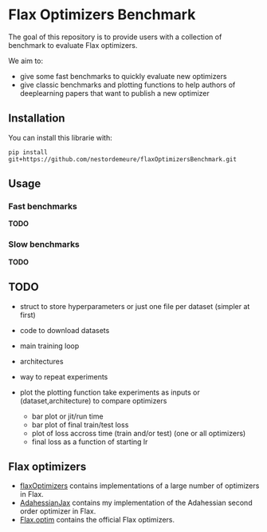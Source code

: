 # Flax Optimizers Benchmark

The goal of this repository is to provide users with a collection of benchmark to evaluate Flax optimizers.

We aim to:
- give some fast benchmarks to quickly evaluate new optimizers
- give classic benchmarks and plotting functions to help authors of deeplearning papers that want to publish a new optimizer

## Installation

You can install this librarie with:

```
pip install git+https://github.com/nestordemeure/flaxOptimizersBenchmark.git
```

## Usage

### Fast benchmarks

**TODO**

### Slow benchmarks

**TODO**

## TODO

- struct to store hyperparameters or just one file per dataset (simpler at first)
- code to download datasets
- main training loop
- architectures
- way to repeat experiments

- plot
  the plotting function take experiments as inputs or (dataset,architecture) to compare optimizers
  - bar plot or jit/run time
  - bar plot of final train/test loss
  - plot of loss accross time (train and/or test) (one or all optimizers)
  - final loss as a function of starting lr

## Flax optimizers

- [flaxOptimizers](https://github.com/nestordemeure/flaxOptimizers) contains implementations of a large number of optimizers in Flax.
- [AdahessianJax](https://github.com/nestordemeure/AdaHessianJax) contains my implementation of the Adahessian second order optimizer in Flax.
- [Flax.optim](https://github.com/google/flax/tree/master/flax/optim) contains the official Flax optimizers.

